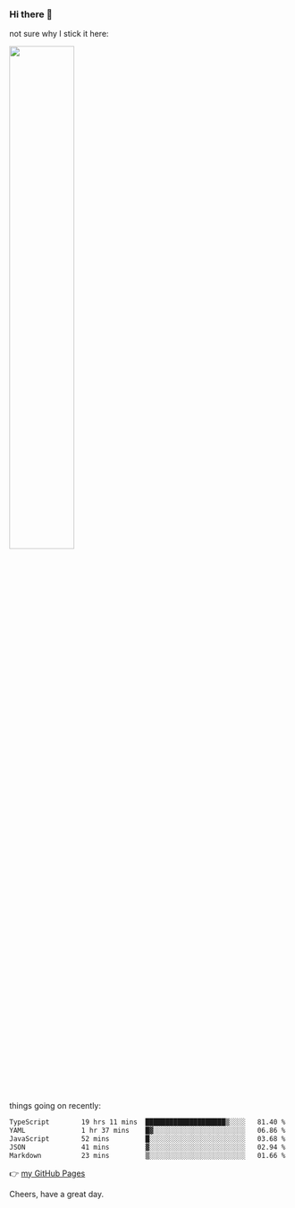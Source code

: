 ### Hi there 👋

not sure why I stick it here:

[<img width="48%" src="https://github-readme-stats.vercel.app/api?username=ykzhukian&show_icons=true&theme=dracula">](https://github.com/anuraghazra/github-readme-stats)


things going on recently:

<!--START_SECTION:waka-->

```txt
TypeScript        19 hrs 11 mins  ████████████████████▒░░░░   81.40 %
YAML              1 hr 37 mins    █▓░░░░░░░░░░░░░░░░░░░░░░░   06.86 %
JavaScript        52 mins         █░░░░░░░░░░░░░░░░░░░░░░░░   03.68 %
JSON              41 mins         ▓░░░░░░░░░░░░░░░░░░░░░░░░   02.94 %
Markdown          23 mins         ▒░░░░░░░░░░░░░░░░░░░░░░░░   01.66 %
```

<!--END_SECTION:waka-->

👉 [my GitHub Pages](https://ykzhukian.github.io)

Cheers, have a great day.

